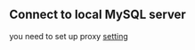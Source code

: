 ## Connect to local MySQL server
you need to set up proxy
[setting](https://cloud.google.com/sql/docs/mysql/quickstart-proxy-test)